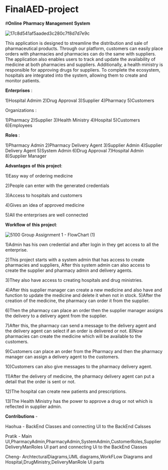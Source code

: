# FinalAED-project

#𝐎𝐧𝐥𝐢𝐧𝐞 𝐏𝐡𝐚𝐫𝐦𝐚𝐜𝐲 𝐌𝐚𝐧𝐚𝐠𝐞𝐦𝐞𝐧𝐭 𝐒𝐲𝐬𝐭𝐞𝐦


![17c8d541af5aaded3c280c7f8d7d7e9c](https://user-images.githubusercontent.com/123033270/233889976-83bee831-903c-47d0-bfd8-b0f6e8b174f6.gif)



This application is designed to streamline the distribution and sale of pharmaceutical products. Through our platform, customers can easily place orders with pharmacies and pharmacies can do the same with suppliers. The application also enables users to track and update the availability of medicine at both pharmacies and suppliers. Additionally, a health ministry is responsible for approving drugs for suppliers. To complete the ecosystem, hospitals are integrated into the system, allowing them to create and monitor patients.
 


𝐄𝐧𝐭𝐞𝐫𝐩𝐫𝐢𝐬𝐞𝐬 :

1)Hospital Admim      2)Drug Approval       3)Supplier         4)Pharmacy      5)Customers
 
Organizations  :

1)Pharmacy      2)Supplier      3)Health Ministry        4)Hospital      5)Customers      6)Employees
 
𝐑𝐨𝐥𝐞𝐬 :

1)Pharmacy Admin     2)Pharmacy Delivery Agent         3)Supplier Admin        4)Supplier Delivery Agent        5)System Admin        6)Drug Approval
7)Hospital Admin        8)Supplier Manager
 
𝐀𝐝𝐯𝐚𝐧𝐭𝐚𝐠𝐞𝐬 𝐨𝐟 𝐭𝐡𝐢𝐬 𝐩𝐫𝐨𝐣𝐞𝐜𝐭:

1)Easy way of ordering medicine

2)People can enter with the generated credentials

3)Access to hospitals and customers

4)Gives an idea of approved medicine

5)All the enterprises are well connected
 
 
 
𝐖𝐨𝐫𝐤𝐟𝐥𝐨𝐰 𝐨𝐟 𝐭𝐡𝐢𝐬 𝐩𝐫𝐨𝐣𝐞𝐜𝐭:

![5100 Group Assignment 1 - FlowChart (1)](https://user-images.githubusercontent.com/123033270/233869632-e4a76c64-ca46-4312-a0f0-54cd001279dc.png)


1)Admin has his own credential and after login in they get access to all the enterprise.

2)This project starts with a system admin that has access to create pharmacies and suppliers, After this system admin can also access to create the supplier and pharmacy admin and delivery agents.

3)They also have access to creating hospitals and drug ministries.

4)After this supplier manager can create a new medicine and also have and function to update the medicine and delete it when not in stock.
5)After the creation of the medicine, the pharmacy can order it from the supplier.

6)Then the pharmacy can place an order then the supplier manager assigns the delivery to a delivery agent from the supplier.

7)After this, the pharmacy can send a message to the delivery agent and the delivery agent can select if an order is delivered or not.
8)Now pharmacies can create the medicine which will be available to the customers.

9)Customers can place an order from the Pharmacy and then the pharmacy manager can assign a delivery agent to the customers.

10)Customers can also give messages to the pharmacy delivery agent.

11)After the delivery of medicine, the pharmacy delivery agent can put a detail that the order is sent or not.

12)The hospital can create new patients and prescriptions.

13)The Health Ministry has the power to approve a drug or not which is reflected in supplier admin. 


𝐂𝐨𝐧𝐭𝐫𝐢𝐛𝐮𝐭𝐢𝐨𝐧𝐬 - 

Haohua - BackEnd Classes and connecting UI to the BackEnd Calsses

Pratik - Main UI,PharmacyAdmin,PharmacyAdmin,SystemAdmin,CustomerRoles,SupplierDeliveryManRoles UI part and connecting Ui to the BackEnd Classes

Cheng- ArchtecturalDiagrams,UML diagrams,WorkFLow Diagrams and Hospital,DrugMinistry,DeliveryManRole UI parts


